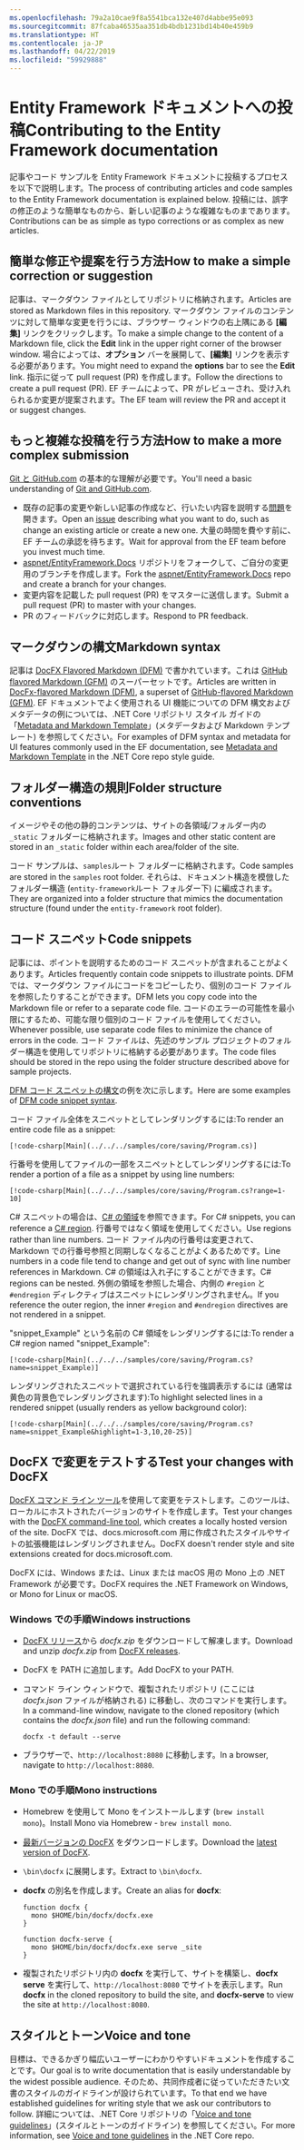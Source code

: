 ```yaml
---
ms.openlocfilehash: 79a2a10cae9f8a5541bca132e407d4abbe95e093
ms.sourcegitcommit: 87fcaba46535aa351db4bdb1231bd14b40e459b9
ms.translationtype: HT
ms.contentlocale: ja-JP
ms.lasthandoff: 04/22/2019
ms.locfileid: "59929888"
---
```

# <a name="contributing-to-the-entity-framework-documentation"></a><span data-ttu-id="2b2be-101">Entity Framework ドキュメントへの投稿</span><span class="sxs-lookup"><span data-stu-id="2b2be-101">Contributing to the Entity Framework documentation</span></span>

<span data-ttu-id="2b2be-102">記事やコード サンプルを Entity Framework ドキュメントに投稿するプロセスを以下で説明します。</span><span class="sxs-lookup"><span data-stu-id="2b2be-102">The process of contributing articles and code samples to the Entity Framework documentation is explained below.</span></span> <span data-ttu-id="2b2be-103">投稿には、誤字の修正のような簡単なものから、新しい記事のような複雑なものまであります。</span><span class="sxs-lookup"><span data-stu-id="2b2be-103">Contributions can be as simple as typo corrections or as complex as new articles.</span></span>

## <a name="how-to-make-a-simple-correction-or-suggestion"></a><span data-ttu-id="2b2be-104">簡単な修正や提案を行う方法</span><span class="sxs-lookup"><span data-stu-id="2b2be-104">How to make a simple correction or suggestion</span></span>

<span data-ttu-id="2b2be-105">記事は、マークダウン ファイルとしてリポジトリに格納されます。</span><span class="sxs-lookup"><span data-stu-id="2b2be-105">Articles are stored as Markdown files in this repository.</span></span> <span data-ttu-id="2b2be-106">マークダウン ファイルのコンテンツに対して簡単な変更を行うには、ブラウザー ウィンドウの右上隅にある **[編集]** リンクをクリックします。</span><span class="sxs-lookup"><span data-stu-id="2b2be-106">To make a simple change to the content of a Markdown file, click the **Edit** link in the upper right corner of the browser window.</span></span> <span data-ttu-id="2b2be-107">場合によっては、**オプション** バーを展開して、**[編集]** リンクを表示する必要があります。</span><span class="sxs-lookup"><span data-stu-id="2b2be-107">You might need to expand the **options** bar to see the **Edit** link.</span></span> <span data-ttu-id="2b2be-108">指示に従って pull request (PR) を作成します。</span><span class="sxs-lookup"><span data-stu-id="2b2be-108">Follow the directions to create a pull request (PR).</span></span> <span data-ttu-id="2b2be-109">EF チームによって、PR がレビューされ、受け入れられるか変更が提案されます。</span><span class="sxs-lookup"><span data-stu-id="2b2be-109">The EF team will review the PR and accept it or suggest changes.</span></span>

## <a name="how-to-make-a-more-complex-submission"></a><span data-ttu-id="2b2be-110">もっと複雑な投稿を行う方法</span><span class="sxs-lookup"><span data-stu-id="2b2be-110">How to make a more complex submission</span></span>

<span data-ttu-id="2b2be-111">[Git と GitHub.com](https://guides.github.com/activities/hello-world/) の基本的な理解が必要です。</span><span class="sxs-lookup"><span data-stu-id="2b2be-111">You'll need a basic understanding of [Git and GitHub.com](https://guides.github.com/activities/hello-world/).</span></span>

* <span data-ttu-id="2b2be-112">既存の記事の変更や新しい記事の作成など、行いたい内容を説明する[問題](https://github.com/aspnet/EntityFramework.Docs/issues/new)を開きます。</span><span class="sxs-lookup"><span data-stu-id="2b2be-112">Open an [issue](https://github.com/aspnet/EntityFramework.Docs/issues/new) describing what you want to do, such as change an existing article or create a new one.</span></span> <span data-ttu-id="2b2be-113">大量の時間を費やす前に、EF チームの承認を待ちます。</span><span class="sxs-lookup"><span data-stu-id="2b2be-113">Wait for approval from the EF team before you invest much time.</span></span>
* <span data-ttu-id="2b2be-114">[aspnet/EntityFramework.Docs](https://github.com/aspnet/EntityFramework.Docs/) リポジトリをフォークして、ご自分の変更用のブランチを作成します。</span><span class="sxs-lookup"><span data-stu-id="2b2be-114">Fork the [aspnet/EntityFramework.Docs](https://github.com/aspnet/EntityFramework.Docs/) repo and create a branch for your changes.</span></span>
* <span data-ttu-id="2b2be-115">変更内容を記載した pull request (PR) をマスターに送信します。</span><span class="sxs-lookup"><span data-stu-id="2b2be-115">Submit a pull request (PR) to master with your changes.</span></span>
* <span data-ttu-id="2b2be-116">PR のフィードバックに対応します。</span><span class="sxs-lookup"><span data-stu-id="2b2be-116">Respond to PR feedback.</span></span>

## <a name="markdown-syntax"></a><span data-ttu-id="2b2be-117">マークダウンの構文</span><span class="sxs-lookup"><span data-stu-id="2b2be-117">Markdown syntax</span></span>

<span data-ttu-id="2b2be-118">記事は [DocFX Flavored Markdown (DFM)](http://dotnet.github.io/docfx/spec/docfx_flavored_markdown.html) で書かれています。これは [GitHub flavored Markdown (GFM)](https://guides.github.com/features/mastering-markdown/) のスーパーセットです。</span><span class="sxs-lookup"><span data-stu-id="2b2be-118">Articles are written in [DocFx-flavored Markdown (DFM)](http://dotnet.github.io/docfx/spec/docfx_flavored_markdown.html), a superset of [GitHub-flavored Markdown (GFM)](https://guides.github.com/features/mastering-markdown/).</span></span> <span data-ttu-id="2b2be-119">EF ドキュメントでよく使用される UI 機能についての DFM 構文およびメタデータの例については、.NET Core リポジトリ スタイル ガイドの「[Metadata and Markdown Template](https://github.com/dotnet/docs/blob/master/styleguide/template.md)」(メタデータおよび Markdown テンプレート) を参照してください。</span><span class="sxs-lookup"><span data-stu-id="2b2be-119">For examples of DFM syntax and metadata for UI features commonly used in the EF documentation, see [Metadata and Markdown Template](https://github.com/dotnet/docs/blob/master/styleguide/template.md) in the .NET Core repo style guide.</span></span>

## <a name="folder-structure-conventions"></a><span data-ttu-id="2b2be-120">フォルダー構造の規則</span><span class="sxs-lookup"><span data-stu-id="2b2be-120">Folder structure conventions</span></span>

<span data-ttu-id="2b2be-121">イメージやその他の静的コンテンツは、サイトの各領域/フォルダー内の `_static` フォルダーに格納されます。</span><span class="sxs-lookup"><span data-stu-id="2b2be-121">Images and other static content are stored in an `_static` folder within each area/folder of the site.</span></span>

<span data-ttu-id="2b2be-122">コード サンプルは、`samples`ルート フォルダーに格納されます。</span><span class="sxs-lookup"><span data-stu-id="2b2be-122">Code samples are stored in the `samples` root folder.</span></span> <span data-ttu-id="2b2be-123">それらは、ドキュメント構造を模倣したフォルダー構造 (`entity-framework`ルート フォルダー下) に編成されます。</span><span class="sxs-lookup"><span data-stu-id="2b2be-123">They are organized into a folder structure that mimics the documentation structure (found under the `entity-framework` root folder).</span></span>

## <a name="code-snippets"></a><span data-ttu-id="2b2be-124">コード スニペット</span><span class="sxs-lookup"><span data-stu-id="2b2be-124">Code snippets</span></span>

<span data-ttu-id="2b2be-125">記事には、ポイントを説明するためのコード スニペットが含まれることがよくあります。</span><span class="sxs-lookup"><span data-stu-id="2b2be-125">Articles frequently contain code snippets to illustrate points.</span></span> <span data-ttu-id="2b2be-126">DFM では、マークダウン ファイルにコードをコピーしたり、個別のコード ファイルを参照したりすることができます。</span><span class="sxs-lookup"><span data-stu-id="2b2be-126">DFM lets you copy code into the Markdown file or refer to a separate code file.</span></span> <span data-ttu-id="2b2be-127">コードのエラーの可能性を最小限にするため、可能な限り個別のコード ファイルを使用してください。</span><span class="sxs-lookup"><span data-stu-id="2b2be-127">Whenever possible, use separate code files to minimize the chance of errors in the code.</span></span> <span data-ttu-id="2b2be-128">コード ファイルは、先述のサンプル プロジェクトのフォルダー構造を使用してリポジトリに格納する必要があります。</span><span class="sxs-lookup"><span data-stu-id="2b2be-128">The code files should be stored in the repo using the folder structure described above for sample projects.</span></span>

<span data-ttu-id="2b2be-129">[DFM コード スニペットの構文](http://dotnet.github.io/docfx/spec/docfx_flavored_markdown.html#code-snippet)の例を次に示します。</span><span class="sxs-lookup"><span data-stu-id="2b2be-129">Here are some examples of [DFM code snippet syntax](http://dotnet.github.io/docfx/spec/docfx_flavored_markdown.html#code-snippet).</span></span>

<span data-ttu-id="2b2be-130">コード ファイル全体をスニペットとしてレンダリングするには:</span><span class="sxs-lookup"><span data-stu-id="2b2be-130">To render an entire code file as a snippet:</span></span>

``` none
[!code-csharp[Main](../../../samples/core/saving/Program.cs)]
```

<span data-ttu-id="2b2be-131">行番号を使用してファイルの一部をスニペットとしてレンダリングするには:</span><span class="sxs-lookup"><span data-stu-id="2b2be-131">To render a portion of a file as a snippet by using line numbers:</span></span>

``` none
[!code-csharp[Main](../../../samples/core/saving/Program.cs?range=1-10]
```

<span data-ttu-id="2b2be-132">C# スニペットの場合は、[C# の領域](https://msdn.microsoft.com/library/9a1ybwek.aspx)を参照できます。</span><span class="sxs-lookup"><span data-stu-id="2b2be-132">For C# snippets, you can reference a [C# region](https://msdn.microsoft.com/library/9a1ybwek.aspx).</span></span> <span data-ttu-id="2b2be-133">行番号ではなく領域を使用してください。</span><span class="sxs-lookup"><span data-stu-id="2b2be-133">Use regions rather than line numbers.</span></span> <span data-ttu-id="2b2be-134">コード ファイル内の行番号は変更されて、Markdown での行番号参照と同期しなくなることがよくあるためです。</span><span class="sxs-lookup"><span data-stu-id="2b2be-134">Line numbers in a code file tend to change and get out of sync with line number references in Markdown.</span></span> <span data-ttu-id="2b2be-135">C# の領域は入れ子にすることができます。</span><span class="sxs-lookup"><span data-stu-id="2b2be-135">C# regions can be nested.</span></span> <span data-ttu-id="2b2be-136">外側の領域を参照した場合、内側の `#region` と `#endregion` ディレクティブはスニペットにレンダリングされません。</span><span class="sxs-lookup"><span data-stu-id="2b2be-136">If you reference the outer region, the inner `#region` and `#endregion` directives are not rendered in a snippet.</span></span>

<span data-ttu-id="2b2be-137">"snippet_Example" という名前の C# 領域をレンダリングするには:</span><span class="sxs-lookup"><span data-stu-id="2b2be-137">To render a C# region named "snippet_Example":</span></span>

``` none
[!code-csharp[Main](../../../samples/core/saving/Program.cs?name=snippet_Example)]
```

<span data-ttu-id="2b2be-138">レンダリングされたスニペットで選択されている行を強調表示するには (通常は黄色の背景色でレンダリングされます):</span><span class="sxs-lookup"><span data-stu-id="2b2be-138">To highlight selected lines in a rendered snippet (usually renders as yellow background color):</span></span>

``` none
[!code-csharp[Main](../../../samples/core/saving/Program.cs?name=snippet_Example&highlight=1-3,10,20-25)]
```

## <a name="test-your-changes-with-docfx"></a><span data-ttu-id="2b2be-139">DocFX で変更をテストする</span><span class="sxs-lookup"><span data-stu-id="2b2be-139">Test your changes with DocFX</span></span>

<span data-ttu-id="2b2be-140">[DocFX コマンド ライン ツール](https://dotnet.github.io/docfx/tutorial/docfx_getting_started.html#2-use-docfx-as-a-command-line-tool)を使用して変更をテストします。このツールは、ローカルにホストされたバージョンのサイトを作成します。</span><span class="sxs-lookup"><span data-stu-id="2b2be-140">Test your changes with the [DocFX command-line tool](https://dotnet.github.io/docfx/tutorial/docfx_getting_started.html#2-use-docfx-as-a-command-line-tool), which creates a locally hosted version of the site.</span></span> <span data-ttu-id="2b2be-141">DocFX では、docs.microsoft.com 用に作成されたスタイルやサイトの拡張機能はレンダリングされません。</span><span class="sxs-lookup"><span data-stu-id="2b2be-141">DocFX doesn't render style and site extensions created for docs.microsoft.com.</span></span>

<span data-ttu-id="2b2be-142">DocFX には、Windows または、Linux または macOS 用の Mono 上の .NET Framework が必要です。</span><span class="sxs-lookup"><span data-stu-id="2b2be-142">DocFX requires the .NET Framework on Windows, or Mono for Linux or macOS.</span></span>

### <a name="windows-instructions"></a><span data-ttu-id="2b2be-143">Windows での手順</span><span class="sxs-lookup"><span data-stu-id="2b2be-143">Windows instructions</span></span>

* <span data-ttu-id="2b2be-144">[DocFX リリース](https://github.com/dotnet/docfx/releases)から *docfx.zip* をダウンロードして解凍します。</span><span class="sxs-lookup"><span data-stu-id="2b2be-144">Download and unzip *docfx.zip* from [DocFX releases](https://github.com/dotnet/docfx/releases).</span></span>
* <span data-ttu-id="2b2be-145">DocFX を PATH に追加します。</span><span class="sxs-lookup"><span data-stu-id="2b2be-145">Add DocFX to your PATH.</span></span>
* <span data-ttu-id="2b2be-146">コマンド ライン ウィンドウで、複製されたリポジトリ (ここには *docfx.json* ファイルが格納される) に移動し、次のコマンドを実行します。</span><span class="sxs-lookup"><span data-stu-id="2b2be-146">In a command-line window, navigate to the cloned repository (which contains the *docfx.json* file) and run the following command:</span></span>

   ``` console
   docfx -t default --serve
   ```

* <span data-ttu-id="2b2be-147">ブラウザーで、`http://localhost:8080` に移動します。</span><span class="sxs-lookup"><span data-stu-id="2b2be-147">In a browser, navigate to `http://localhost:8080`.</span></span>

### <a name="mono-instructions"></a><span data-ttu-id="2b2be-148">Mono での手順</span><span class="sxs-lookup"><span data-stu-id="2b2be-148">Mono instructions</span></span>

* <span data-ttu-id="2b2be-149">Homebrew を使用して Mono をインストールします (`brew install mono`)。</span><span class="sxs-lookup"><span data-stu-id="2b2be-149">Install Mono via Homebrew - `brew install mono`.</span></span>
* <span data-ttu-id="2b2be-150">[最新バージョンの DocFX](https://github.com/dotnet/docfx/releases/tag/v2.7.2) をダウンロードします。</span><span class="sxs-lookup"><span data-stu-id="2b2be-150">Download the [latest version of DocFX](https://github.com/dotnet/docfx/releases/tag/v2.7.2).</span></span>
* <span data-ttu-id="2b2be-151">`\bin\docfx` に展開します。</span><span class="sxs-lookup"><span data-stu-id="2b2be-151">Extract to `\bin\docfx`.</span></span>
* <span data-ttu-id="2b2be-152">**docfx** の別名を作成します。</span><span class="sxs-lookup"><span data-stu-id="2b2be-152">Create an alias for **docfx**:</span></span>

  ``` console
  function docfx {
    mono $HOME/bin/docfx/docfx.exe
  }

  function docfx-serve {
    mono $HOME/bin/docfx/docfx.exe serve _site
  }
  ```

* <span data-ttu-id="2b2be-153">複製されたリポジトリ内の **docfx** を実行して、サイトを構築し、**docfx serve** を実行して、`http://localhost:8080` でサイトを表示します。</span><span class="sxs-lookup"><span data-stu-id="2b2be-153">Run **docfx** in the cloned repository to build the site, and **docfx-serve** to view the site at `http://localhost:8080`.</span></span>

## <a name="voice-and-tone"></a><span data-ttu-id="2b2be-154">スタイルとトーン</span><span class="sxs-lookup"><span data-stu-id="2b2be-154">Voice and tone</span></span>

<span data-ttu-id="2b2be-155">目標は、できるかぎり幅広いユーザーにわかりやすいドキュメントを作成することです。</span><span class="sxs-lookup"><span data-stu-id="2b2be-155">Our goal is to write documentation that is easily understandable by the widest possible audience.</span></span> <span data-ttu-id="2b2be-156">そのため、共同作成者に従っていただきたい文書のスタイルのガイドラインが設けられています。</span><span class="sxs-lookup"><span data-stu-id="2b2be-156">To that end we have established guidelines for writing style that we ask our contributors to follow.</span></span> <span data-ttu-id="2b2be-157">詳細については、.NET Core リポジトリの「[Voice and tone guidelines](https://github.com/dotnet/docs/blob/master/styleguide/voice-tone.md)」(スタイルとトーンのガイドライン) を参照してください。</span><span class="sxs-lookup"><span data-stu-id="2b2be-157">For more information, see [Voice and tone guidelines](https://github.com/dotnet/docs/blob/master/styleguide/voice-tone.md) in the .NET Core repo.</span></span>
